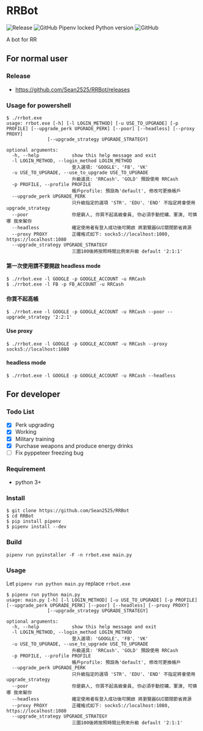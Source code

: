 # RRBot

![Release](https://github.com/Sean2525/RRBot/workflows/Release/badge.svg?branch=master) ![GitHub Pipenv locked Python version](https://img.shields.io/github/pipenv/locked/python-version/Sean2525/RRBot) ![GitHub](https://img.shields.io/github/license/sean2525/RRBot?color=blue)

A bot for RR

## For normal user

### Release

- https://github.com/Sean2525/RRBot/releases

### Usage for powershell

```
$ ./rrbot.exe
usage: rrbot.exe [-h] [-l LOGIN_METHOD] [-u USE_TO_UPGRADE] [-p PROFILE] [--upgrade_perk UPGRADE_PERK] [--poor] [--headless] [--proxy PROXY]
               [--upgrade_strategy UPGRADE_STRATEGY]

optional arguments:
  -h, --help            show this help message and exit
  -l LOGIN_METHOD, --login_method LOGIN_METHOD
                        登入選項: 'GOOGLE'、'FB'、'VK'
  -u USE_TO_UPGRADE, --use_to_upgrade USE_TO_UPGRADE
                        升級道具: 'RRCash'、'GOLD' 預設使用 RRCash
  -p PROFILE, --profile PROFILE
                        帳戶profile: 預設為'default', 修改可更換帳戶
  --upgrade_perk UPGRADE_PERK
                        只升級指定的選項 'STR'、'EDU'、'END' 不指定將會使用upgrade_strategy
  --poor                你是窮人, 你買不起高級會員, 你必須手動挖礦、軍演, 可憐哪 我來幫你
  --headless            確定使用者有登入成功後可開啟 將瀏覽器GUI關閉節省資源
  --proxy PROXY         正確格式如下: socks5://localhost:1080, https://localhost:1080
  --upgrade_strategy UPGRADE_STRATEGY
                        三圍100後將按照時間比例來升級 default '2:1:1'
```

#### 第一次使用請不要開啟 headless mode

```
$ ./rrbot.exe -l GOOGLE -p GOOGLE_ACCOUNT -u RRCash
$ ./rrbot.exe -l FB -p FB_ACCOUNT -u RRCash
```

#### 你買不起高帳

```
$ ./rrbot.exe -l GOOGLE -p GOOGLE_ACCOUNT -u RRCash --poor --upgrade_strategy '2:2:1'
```

#### Use proxy

```
$ ./rrbot.exe -l GOOGLE -p GOOGLE_ACCOUNT -u RRCash --proxy socks5://localhost:1080
```

#### headless mode

```
$ ./rrbot.exe -l GOOGLE -p GOOGLE_ACCOUNT -u RRCash --headless
```

## For developer

### Todo List

- [x] Perk upgrading
- [x] Working
- [x] Military training
- [x] Purchase weapons and produce energy drinks
- [ ] Fix pyppeteer freezing bug

### Requirement

- python 3+

### Install

```
$ git clone https://github.com/Sean2525/RRBot
$ cd RRBot
$ pip install pipenv
$ pipenv install --dev
```

### Build

```
pipenv run pyinstaller -F -n rrbot.exe main.py
```

### Usage

Let `pipenv run python main.py` replace `rrbot.exe`

```
$ pipenv run python main.py
usage: main.py [-h] [-l LOGIN_METHOD] [-u USE_TO_UPGRADE] [-p PROFILE] [--upgrade_perk UPGRADE_PERK] [--poor] [--headless] [--proxy PROXY]
               [--upgrade_strategy UPGRADE_STRATEGY]

optional arguments:
  -h, --help            show this help message and exit
  -l LOGIN_METHOD, --login_method LOGIN_METHOD
                        登入選項: 'GOOGLE'、'FB'、'VK'
  -u USE_TO_UPGRADE, --use_to_upgrade USE_TO_UPGRADE
                        升級道具: 'RRCash'、'GOLD' 預設使用 RRCash
  -p PROFILE, --profile PROFILE
                        帳戶profile: 預設為'default', 修改可更換帳戶
  --upgrade_perk UPGRADE_PERK
                        只升級指定的選項 'STR'、'EDU'、'END' 不指定將會使用upgrade_strategy
  --poor                你是窮人, 你買不起高級會員, 你必須手動挖礦、軍演, 可憐哪 我來幫你
  --headless            確定使用者有登入成功後可開啟 將瀏覽器GUI關閉節省資源
  --proxy PROXY         正確格式如下: socks5://localhost:1080, https://localhost:1080
  --upgrade_strategy UPGRADE_STRATEGY
                        三圍100後將按照時間比例來升級 default '2:1:1'
```
